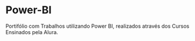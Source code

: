 # Power-BI
Portifólio com Trabalhos utilizando Power BI, realizados através dos Cursos Ensinados pela Alura.
